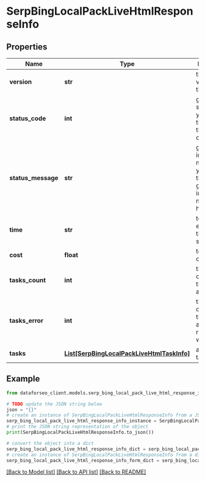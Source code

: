 # SerpBingLocalPackLiveHtmlResponseInfo


## Properties

Name | Type | Description | Notes
------------ | ------------- | ------------- | -------------
**version** | **str** | the current version of the API | [optional] 
**status_code** | **int** | general status code you can find the full list of the response codes here | [optional] 
**status_message** | **str** | general informational message you can find the full list of general informational messages here | [optional] 
**time** | **str** | total execution time, seconds | [optional] 
**cost** | **float** | total tasks cost, USD | [optional] 
**tasks_count** | **int** | the number of tasks in the tasks array | [optional] 
**tasks_error** | **int** | the number of tasks in the tasks array returned with an error | [optional] 
**tasks** | [**List[SerpBingLocalPackLiveHtmlTaskInfo]**](SerpBingLocalPackLiveHtmlTaskInfo.md) | array of tasks | [optional] 

## Example

```python
from dataforseo_client.models.serp_bing_local_pack_live_html_response_info import SerpBingLocalPackLiveHtmlResponseInfo

# TODO update the JSON string below
json = "{}"
# create an instance of SerpBingLocalPackLiveHtmlResponseInfo from a JSON string
serp_bing_local_pack_live_html_response_info_instance = SerpBingLocalPackLiveHtmlResponseInfo.from_json(json)
# print the JSON string representation of the object
print(SerpBingLocalPackLiveHtmlResponseInfo.to_json())

# convert the object into a dict
serp_bing_local_pack_live_html_response_info_dict = serp_bing_local_pack_live_html_response_info_instance.to_dict()
# create an instance of SerpBingLocalPackLiveHtmlResponseInfo from a dict
serp_bing_local_pack_live_html_response_info_form_dict = serp_bing_local_pack_live_html_response_info.from_dict(serp_bing_local_pack_live_html_response_info_dict)
```
[[Back to Model list]](../README.md#documentation-for-models) [[Back to API list]](../README.md#documentation-for-api-endpoints) [[Back to README]](../README.md)


